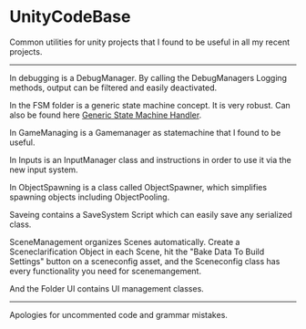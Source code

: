 # UnityCodeBase
Common utilities for unity projects that I found to be useful in all my recent projects.

<hr>

In debugging is a DebugManager. By calling the DebugManagers Logging methods, output can be filtered and easily deactivated.

In the FSM folder is a generic state machine concept. It is very robust. Can also be found here <a href="https://github.com/Bl4ck-orig/GenericStateMachineHandler">Generic State Machine Handler</a>.

In GameManaging is a Gamemanager as statemachine that I found to be useful.

In Inputs is an InputManager class and instructions in order to use it via the new input system.

In ObjectSpawning is a class called ObjectSpawner, which simplifies spawning objects including ObjectPooling.

Saveing contains a SaveSystem Script which can easily save any serialized class.

SceneManagement organizes Scenes automatically. Create a Sceneclarification Object in each Scene, hit the "Bake Data To Build Settings" button on a sceneconfig asset, and the Sceneconfig class has every functionality you need for scenemangement.

And the Folder UI contains UI management classes.

<hr>

Apologies for uncommented code and grammar mistakes.
